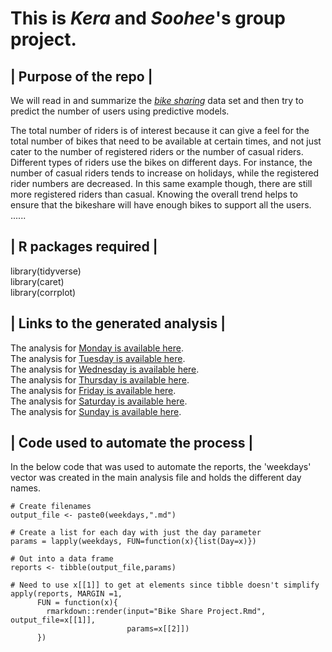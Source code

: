# This is *Kera* and *Soohee*'s group project.  
 
## | Purpose of the repo |  
We will read in and summarize the [*bike sharing*](https://archive.ics.uci.edu/ml/datasets/Bike+Sharing+Dataset) data set and then try to predict the number of users using predictive models.  

The total number of riders is of interest because it can give a feel for the total number of bikes that need to be available at certain times, and not just cater to the number of registered riders or the number of casual riders. Different types of riders use the bikes on different days. For instance, the number of casual riders tends to increase on holidays, while the registered rider numbers are decreased. In this same example though, there are still more registered riders than casual. Knowing the overall trend helps to ensure that the bikeshare will have enough bikes to support all the users.
......

## | R packages required |  
library(tidyverse)  
library(caret)  
library(corrplot)  

## | Links to the generated analysis |  
The analysis for [Monday is available here](https://github.com/sjung7nc/group13-project2/blob/main/Monday.md).  
The analysis for [Tuesday is available here](https://github.com/sjung7nc/group13-project2/blob/main/Tuesday.md).  
The analysis for [Wednesday is available here](https://github.com/sjung7nc/group13-project2/blob/main/Wednesday.md).  
The analysis for [Thursday is available here](https://github.com/sjung7nc/group13-project2/blob/main/Thursday.md).  
The analysis for [Friday is available here](https://github.com/sjung7nc/group13-project2/blob/main/Friday.md).  
The analysis for [Saturday is available here](https://github.com/sjung7nc/group13-project2/blob/main/Saturday.md).  
The analysis for [Sunday is available here](https://github.com/sjung7nc/group13-project2/blob/main/Sunday.md).  

## | Code used to automate the process |  

In the below code that was used to automate the reports, the 'weekdays' vector was created in the main analysis file and holds the different day names.
```{r}
# Create filenames  
output_file <- paste0(weekdays,".md")  

# Create a list for each day with just the day parameter  
params = lapply(weekdays, FUN=function(x){list(Day=x)})  

# Out into a data frame  
reports <- tibble(output_file,params)  

# Need to use x[[1]] to get at elements since tibble doesn't simplify  
apply(reports, MARGIN =1,  
      FUN = function(x){  
        rmarkdown::render(input="Bike Share Project.Rmd", output_file=x[[1]],  
                          params=x[[2]])  
      })
```
